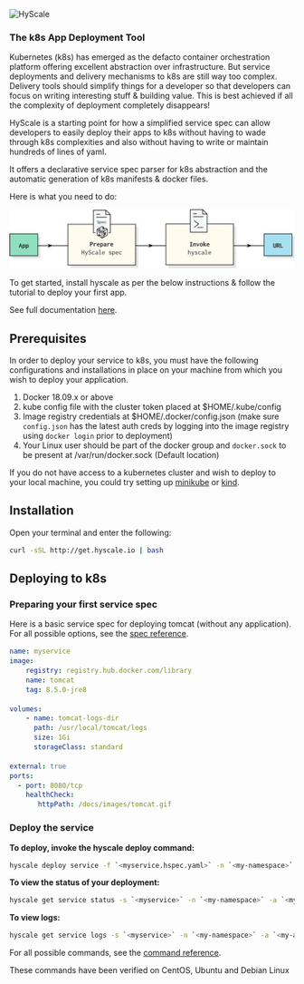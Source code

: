 ![HyScale](https://www.hyscale.io/wp-content/uploads/2019/01/hyscale-logo.png)

### The k8s App Deployment Tool 

Kubernetes (k8s) has emerged as the defacto container orchestration platform offering excellent abstraction over infrastructure. But service deployments and delivery mechanisms to k8s are still way too complex. Delivery tools should simplify things for a developer so that developers can focus on writing interesting stuff & building value. This is best achieved if all the complexity of deployment completely disappears!

HyScale is a starting point for how a simplified service spec can allow developers to easily deploy their apps to k8s without having to wade through k8s complexities and also without having to write or maintain hundreds of lines of yaml.

It offers a declarative service spec parser for k8s abstraction and the automatic generation of k8s manifests & docker files.

Here is what you need to do:

![User-Workflow](docs/images/user-workflow.png)

To get started, install hyscale as per the below instructions & follow the tutorial to deploy your first app.

See full documentation [here](docs/developer-guide.md).

## Prerequisites
In order to deploy your service to k8s, you must have the following configurations and installations in place on your machine from which you wish to deploy your application.
1. Docker 18.09.x or above
2. kube config file with the cluster token placed at $HOME/.kube/config
3. Image registry credentials at $HOME/.docker/config.json (make sure `config.json` has the latest auth creds by logging into the image registry using `docker login` prior to deployment)
4. Your Linux user should be part of the docker group and `docker.sock` to be present at /var/run/docker.sock (Default location) 

If you do not have access to a kubernetes cluster and wish to deploy to your local machine, you could try setting up [minikube](https://kubernetes.io/docs/tasks/tools/install-minikube/) or [kind](https://github.com/kubernetes-sigs/kind).

## Installation

Open your terminal and enter the following:

```sh
curl -sSL http://get.hyscale.io | bash
```

## Deploying to k8s

### Preparing your first service spec

Here is a basic service spec for deploying tomcat (without any application). For all possible options, see the [spec reference](docs/hyscale-spec-reference.md).

```yaml
name: myservice
image:
    registry: registry.hub.docker.com/library
    name: tomcat
    tag: 8.5.0-jre8
 
volumes:
    - name: tomcat-logs-dir
      path: /usr/local/tomcat/logs
      size: 1Gi
      storageClass: standard
 
external: true
ports:
  - port: 8080/tcp
    healthCheck:
       httpPath: /docs/images/tomcat.gif

```

### Deploy the service

**To deploy, invoke the hyscale deploy command:**
    
```sh
hyscale deploy service -f `<myservice.hspec.yaml>` -n `<my-namespace>` -a `<my-app-name>`
```

**To view the status of your deployment:**

```sh
hyscale get service status -s `<myservice>` -n `<my-namespace>` -a `<my-app-name>`
```

**To view logs:**
```sh
hyscale get service logs -s `<myservice>` -n `<my-namespace>` -a `<my-app-name>`
```

For all possible commands, see the [command reference](docs/hyscale-commands-reference.md).

These commands have been verified on CentOS, Ubuntu and Debian Linux
